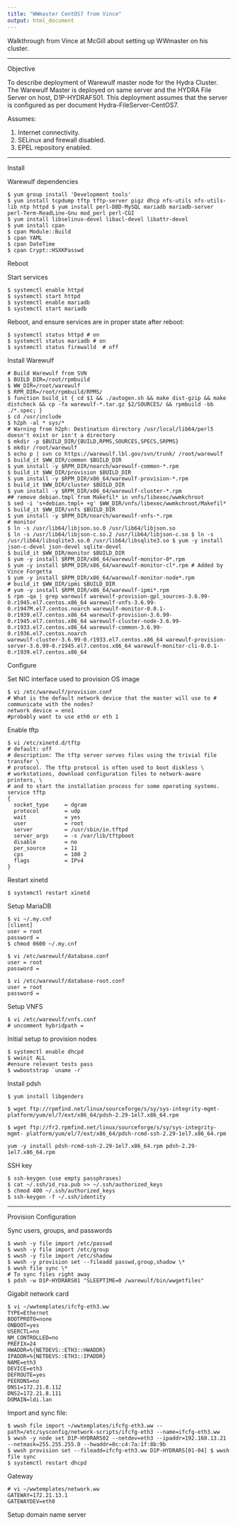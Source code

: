 ```yaml
---
title: "WWmaster CentOS7 from Vince"
output: html_document
---
```


Walkthrough from Vince at McGill about setting up WWmaster on his cluster.

***
Objective

To describe deployment of Warewulf master node for the Hydra Cluster.
The Warewulf Master is deployed on same server and the HYDRA File Server on host, D1P-HYDRAFS01. This deployment assumes that the server is configured as per document Hydra-FileServer-CentOS7. 

Assumes:
1. Internet connectivity.
2. SELinux and firewall disabled.
3. EPEL repository enabled.

***
Install

Warewulf dependencies

```
$ yum group install 'Development tools'
$ yum install tcpdump tftp tftp-server pigz dhcp nfs-utils nfs-utils-lib ntp httpd $ yum install perl-DBD-MySQL mariadb mariadb-server perl-Term-ReadLine-Gnu mod_perl perl-CGI
$ yum install libselinux-devel libacl-devel libattr-devel
$ yum install cpan
$ cpan Module::Build
$ cpan YAML
$ cpan DateTime
$ cpan Crypt::HSXKPasswd

```

Reboot

Start services

```
$ systemctl enable httpd
$ systemctl start httpd
$ systemctl enable mariadb
$ systemctl start mariadb
```

Reboot, and ensure services are in proper state after reboot:

```
$ systemctl status httpd # on 
$ systemctl status mariadb # on
$ systemctl status firewalld  # off
```

Install Warewulf

```
# Build Warewulf from SVN
$ BUILD_DIR=/root/rpmbuild
$ WW_DIR=/root/warewulf
$ RPM_DIR=/root/rpmbuild/RPMS/
$ function build_it { cd $1 && ./autogen.sh && make dist-gzip && make distcheck && cp -fa warewulf-*.tar.gz $2/SOURCES/ && rpmbuild -bb ./*.spec; }
$ cd /usr/include
$ h2ph -al * sys/*
# Warning from h2ph: Destination directory /usr/local/lib64/perl5 doesn't exist or isn't a directory
$ mkdir -p $BUILD_DIR/{BUILD,RPMS,SOURCES,SPECS,SRPMS}
$ mkdir /root/warewulf
$ echo p | svn co https://warewulf.lbl.gov/svn/trunk/ /root/warewulf
$ build_it $WW_DIR/common $BUILD_DIR
$ yum install -y $RPM_DIR/noarch/warewulf-common-*.rpm
$ build_it $WW_DIR/provision $BUILD_DIR
$ yum install -y $RPM_DIR/x86_64/warewulf-provision-*.rpm
$ build_it $WW_DIR/cluster $BUILD_DIR
$ yum install -y $RPM_DIR/x86_64/warewulf-cluster-*.rpm
## remove debian.tmpl from Makefil* in vnfs/libexec/wwmkchroot
$ sed -i 's+debian.tmpl+ +g' $WW_DIR/vnfs/libexec/wwmkchroot/Makefil* $ build_it $WW_DIR/vnfs $BUILD_DIR
$ yum install -y $RPM_DIR/noarch/warewulf-vnfs-*.rpm
# monitor
$ ln -s /usr/lib64/libjson.so.0 /usr/lib64/libjson.so
$ ln -s /usr/lib64/libjson-c.so.2 /usr/lib64/libjson-c.so $ ln -s /usr/lib64/libsqlite3.so.0 /usr/lib64/libsqlite3.so $ yum -y install json-c-devel json-devel sqlite-devel
$ build_it $WW_DIR/monitor $BUILD_DIR
$ yum -y install $RPM_DIR/x86_64/warewulf-monitor-0*.rpm
$ yum -y install $RPM_DIR/x86_64/warewulf-monitor-cl*.rpm # Added by Vince Forgetta
$ yum -y install $RPM_DIR/x86_64/warewulf-monitor-node*.rpm
# build_it $WW_DIR/ipmi $BUILD_DIR
# yum -y install $RPM_DIR/x86_64/warewulf-ipmi*.rpm
$ rpm -qa | grep warewulf warewulf-provision-gpl_sources-3.6.99-0.r1945.el7.centos.x86_64 warewulf-vnfs-3.6.99-0.r1947M.el7.centos.noarch warewulf-monitor-0.0.1-0.r1939.el7.centos.x86_64 warewulf-provision-3.6.99-0.r1945.el7.centos.x86_64 warewulf-cluster-node-3.6.99-0.r1933.el7.centos.x86_64 warewulf-common-3.6.99-0.r1936.el7.centos.noarch
warewulf-cluster-3.6.99-0.r1933.el7.centos.x86_64 warewulf-provision-server-3.6.99-0.r1945.el7.centos.x86_64 warewulf-monitor-cli-0.0.1-0.r1939.el7.centos.x86_64

```

Configure

Set NIC interface used to provision OS image

```
$ vi /etc/warewulf/provision.conf
# What is the default network device that the master will use to # communicate with the nodes?
network device = eno1
#probably want to use eth0 or eth 1

```

Enable tftp

```
$ vi /etc/xinetd.d/tftp
# default: off
# description: The tftp server serves files using the trivial file transfer \
# protocol. The tftp protocol is often used to boot diskless \
# workstations, download configuration files to network-aware printers, \
# and to start the installation process for some operating systems. 
service tftp
{
  socket_type     = dgram
  protocol        = udp
  wait            = yes
  user            = root
  server          = /usr/sbin/in.tftpd
  server_args     = -s /var/lib/tftpboot
  disable         = no
  per_source      = 11
  cps             = 100 2
  flags           = IPv4
}

```

Restart xinetd

```
$ systemctl restart xinetd
```

Setup MariaDB

```
$ vi ~/.my.cnf
[client]
user = root
password =
$ chmod 0600 ~/.my.cnf

$ vi /etc/warewulf/database.conf
user = root
password =

$ vi /etc/warewulf/database-root.conf
user = root
password =
```

Setup VNFS
```
$ vi /etc/warewulf/vnfs.conf
# uncomment hybridpath =
```

Initial setup to provision nodes
```
$ systemctl enable dhcpd
$ wwinit ALL
#ensure relevant tests pass
$ wwbootstrap `uname -r`
```

Install pdsh

```
$ yum install libgenders

$ wget ftp://rpmfind.net/linux/sourceforge/s/sy/sys-integrity-mgmt-
platform/yum/el/7/ext/x86_64/pdsh-2.29-1el7.x86_64.rpm

$ wget ftp://fr2.rpmfind.net/linux/sourceforge/s/sy/sys-integrity-mgmt- platform/yum/el/7/ext/x86_64/pdsh-rcmd-ssh-2.29-1el7.x86_64.rpm

yum -y install pdsh-rcmd-ssh-2.29-1el7.x86_64.rpm pdsh-2.29-1el7.x86_64.rpm

```

SSH key
```
$ ssh-keygen (use empty passphrases)
$ cat ~/.ssh/id_rsa.pub >> ~/.ssh/authorized_keys 
$ chmod 400 ~/.ssh/authorized_keys
$ ssh-keygen -f ~/.ssh/identity
```

***
Provision Configuration

Sync users, groups, and passwords
```
$ wwsh -y file import /etc/passwd
$ wwsh -y file import /etc/group
$ wwsh -y file import /etc/shadow
$ wwsh -y provision set --fileadd passwd,group,shadow \* 
$ wwsh file sync \*
# To sync files right away
$ pdsh -w D1P-HYDRARS01 "SLEEPTIME=0 /warewulf/bin/wwgetfiles"

```

Gigabit network card

```
$ vi ~/wwtemplates/ifcfg-eth3.ww
TYPE=Ethernet
BOOTPROTO=none
ONBOOT=yes
USERCTL=no
NM_CONTROLLED=no
PREFIX=24
HWADDR=%{NETDEVS::ETH3::HWADDR}
IPADDR=%{NETDEVS::ETH3::IPADDR}
NAME=eth3
DEVICE=eth3
DEFROUTE=yes
PEERDNS=no
DNS1=172.21.8.112
DNS2=172.21.8.111
DOMAIN=ldi.lan
```

Import and sync file:
```
$ wwsh file import ~/wwtemplates/ifcfg-eth3.ww --path=/etc/sysconfig/network-scripts/ifcfg-eth3 --name=ifcfg-eth3.ww
$ wwsh -y node set D1P-HYDRARS02 --netdev=eth3 --ipaddr=192.168.13.21 --netmask=255.255.255.0 --hwaddr=0c:c4:7a:1f:8b:9b
$ wwsh provision set --fileadd=ifcfg-eth3.ww D1P-HYDRARS[01-04] $ wwsh file sync
$ systemctl restart dhcpd
```

Gateway
```
# vi ~/wwtemplates/network.ww
GATEWAY=172.21.13.1
GATEWAYDEV=eth0
```

Setup domain name server
```

```






